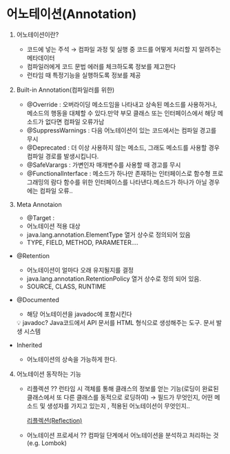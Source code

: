 # 어노테이션(Annotation)

1. 어노테이션이란?
    - 코드에 넣는 주석 → 컴파일 과정 및 실행 중 코드를 어떻게 처리할 지 알려주는 메타데이터
    - 컴파일러에게 코드 문법 에러를 체크하도록 정보를 제고한다
    - 런타임 때 특정기능을 실행하도록 정보를 제공
    
2. Built-in Annotation(컴파일러를 위한)
    - @Override : 오버라이딩 메소드임을 나타내고 상속된 메소드를 사용하거나, 메소드의 행동을 대체할 수 있다.만약 부모 클래스 또는 인터페이스에서 해당 메소드가 없다면 컴파일 오류가남
    - @SuppressWarnings : 다음 어노테이션이 있는 코드에서는 컴파일 경고를 무시
    - @Deprecated : 더 이상 사용하지 않는 메소드, 그래도 메소드를 사용할 경우 컴파일 경로를 발생시킵니다.
    - @SafeVarargs : 가변인자 매개변수를 사용할 때 경고를 무시
    - @FunctionalInterface : 메소드가 하나만 존재하는 인터페이스로 함수형 프로그래밍의 람다 함수를 위한 인터페이스를 나타낸다.메소드가 하나가 아닐 경우에는 컴파일 오류..
    
3. Meta Annotaion
   - @Target :
   - 어노테이션 적용 대상
   - java.lang.annotation.ElementType 열거 상수로 정의되어 있음
   - TYPE, FIELD, METHOD, PARAMETER....
- @Retention
   - 어노테이션이 얼마다 오래 유지될지를 결정
   - java.lang.annotation.RetentionPolicy 열거 상수로 정의 되어 있음.
   - SOURCE, CLASS, RUNTIME
- @Documented
   - 해당 어노테이션을 javadoc에 포함시킨다

    <aside>
    💡 javadoc? Java코드에서 API 문서를 HTML 형식으로 생성해주는 도구. 문서 발생 시스템

    </aside>

- Inherited
   - 어노테이션의 상속을 가능하게 한다.
    
4. 어노테이션 동작하는 기능
    - 리플렉션 ?? 런타임 시 객체를 통해 클래스의 정보를 얻는 기능(로딩이 완료된 클래스에서 또 다른 클래스를 동적으로 로딩하여)
    → 필드가 무엇인지, 어떤 메소드 및 생성자를 가지고 있는지 , 적용된 어노테이션이 무엇인지..
        
        [리플렉션(Reflection)](%E1%84%85%E1%85%B5%E1%84%91%E1%85%B3%E1%86%AF%E1%84%85%E1%85%A6%E1%86%A8%E1%84%89%E1%85%A7%204ab83.md) 
        
    - 어노테이션 프로세서 ?? 컴파일 단계에서 어노테이션을 분석하고 처리하는 것(e.g. Lombok)

